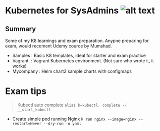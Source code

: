 # Kubernetes for SysAdmins ![alt text](https://vettom.github.io/images/RobinR100px.png "Denny Vettom Logo")

## Summary

  Some of my K8 learnings and exam preparation. Anypne preparing for exam, would recoment Udemy cource by Mumshad.
- Samples   : Basic K8 templates, ideal for starter and exam practice
- Vagrant.  : Vagrant Kubernetes environment. (Not sure who wrote it, it works)
- Mycompany : Helm chart2 sample charts with configmaps



# Exam tips
> Kubectl auto complete `alias k=kubectl; complete -F __start_kubectl`
- Create simple pod running Nginx 
`k run nginx --image=nginx --restart=Never --dry-run -o yaml `